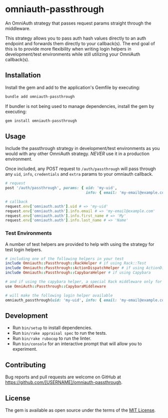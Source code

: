 # omniauth-passthrough

An OmniAuth strategy that passes request params straight through the middleware.

This strategy allows you to pass auth hash values directly to an auth endpoint and forwards them directly to your
callback(s). The end goal of this is to provide more flexibility when writing login helpers in development/test
environments while still utilizing your OmniAuth callback(s).

## Installation

Install the gem and add to the application's Gemfile by executing:

```bash
bundle add omniauth-passthrough
```

If bundler is not being used to manage dependencies, install the gem by executing:

```bash
gem install omniauth-passthrough
```

## Usage

Include the passthrough strategy in development/test environments as you would with any other OmniAuth
strategy. *NEVER* use it in a production environment.

Once included, any POST request to `/auth/passthrough` will pass through any `uid`, `info`, `credentials` and `extra`
params to your omniauth callback.

```ruby 
# request
post '/auth/passthrough', params: { uid: 'my-uid',
                                    info: { email: 'my-email@example.com', first_name: 'My', last_name: 'Name' } }

# callback
request.env['omniauth.auth'].uid # => 'my-uid'
request.env['omniauth.auth'].info.email # => 'my-email@example.com'
request.env['omniauth.auth'].info.first_name # => 'My'
request.env['omniauth.auth'].info.last_name # => 'Name'
```

### Test Environments

A number of test helpers are provided to help with using the strategy for test login helpers.

```ruby
# including one of the following helpers in your test
include Omniauth::Passthrough::RackHelper # if using Rack::Test
include Omniauth::Passthrough::ActionDispatchHelper # if using ActionDispatch (Rails)
include Omniauth::Passthrough::CapybaraHelper # if using Capybara

# and if using the capybara helper, a special Rack middleware only for use in your test environment
use OmniAuth::Passthrough::CapybaraMiddleware

# will make the following login helper available
omniauth_passthrough(uid: 'my-uid', info: { email: 'my-email@example.com', first_name: 'My', last_name: 'Name' })
```

## Development

* Run `bin/setup` to install dependencies.
* Run `bin/rake appraisal spec` to run the tests.
* Run `bin/rake rubocop` to run the linter.
* Run `bin/console` for an interactive prompt that will allow you to experiment.

## Contributing

Bug reports and pull requests are welcome on GitHub at https://github.com/[USERNAME]/omniauth-passthrough.

## License

The gem is available as open source under the terms of the [MIT License](https://opensource.org/licenses/MIT).
